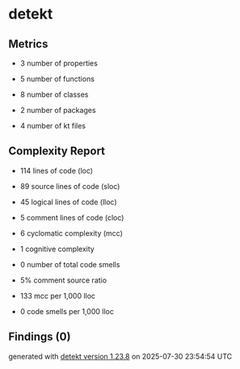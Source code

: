 # detekt

## Metrics

* 3 number of properties

* 5 number of functions

* 8 number of classes

* 2 number of packages

* 4 number of kt files

## Complexity Report

* 114 lines of code (loc)

* 89 source lines of code (sloc)

* 45 logical lines of code (lloc)

* 5 comment lines of code (cloc)

* 6 cyclomatic complexity (mcc)

* 1 cognitive complexity

* 0 number of total code smells

* 5% comment source ratio

* 133 mcc per 1,000 lloc

* 0 code smells per 1,000 lloc

## Findings (0)

generated with [detekt version 1.23.8](https://detekt.dev/) on 2025-07-30 23:54:54 UTC
